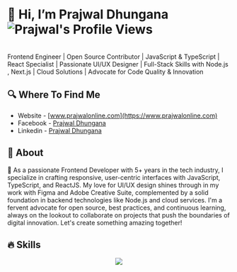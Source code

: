 # 👋 Hi, I’m Prajwal Dhungana <img align="center" src="https://komarev.com/ghpvc/?username=prajwl-dh&color=green" alt="Prajwal's Profile Views" />

<br/>
Frontend Engineer | Open Source Contributor | JavaScript & TypeScript | React Specialist | Passionate UI/UX Designer | Full-Stack Skills with Node.js , Next.js | Cloud Solutions | Advocate for Code Quality & Innovation
<br/>

## 🔍 Where To Find Me
- Website - [www.prajwalonline.com](https://www.prajwalonline.com)
- Facebook - [Prajwal Dhungana](https://www.facebook.com/profile.php?id=100086397636416)
- Linkedin - [Prajwal Dhungana](https://www.linkedin.com/in/prajwal-dhungana-214248130/)

## 🤷 About
🚀 As a passionate Frontend Developer with 5+ years in the tech industry, I specialize in crafting responsive, user-centric interfaces with JavaScript, TypeScript, and ReactJS. My love for UI/UX design shines through in my work with Figma and Adobe Creative Suite, complemented by a solid foundation in backend technologies like Node.js and cloud services. I'm a fervent advocate for open source, best practices, and continuous learning, always on the lookout to collaborate on projects that push the boundaries of digital innovation. Let's create something amazing together!

## 🔥 Skills
<p align="center">
  <a href="https://www.prajwalonline.com/about">
    <img src="https://skillicons.dev/icons?i=html,js,ts,css,tailwind,react,redux,express,nodejs,nextjs,figma,git,github,postgres,mongodb,sqlite,mysql,firebase,gcp,regex,npm,vite,webpack,java,arch,mint,ubuntu,debian,apple,windows,arduino,atom,aws,azure,bash,bootstrap,c,py,opencv,tensorflow,raspberrypi,docker,gmail,go,graphql,jenkins,jest,jquery,linkedin,linux,redhat,nginx,php,wordpress,vscode,atom,discord,materialui,ps,postman" />
  </a>
</p>

<!---
prajwl-dh/prajwl-dh is a ✨ special ✨ repository because its `README.md` (this file) appears on your GitHub profile.
You can click the Preview link to take a look at your changes.
--->
